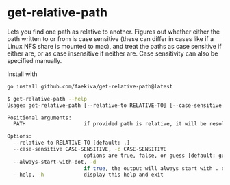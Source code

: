 # get-relative-path

Lets you find one path as relative to another. Figures out whether either the path written to or from is case sensitive (these can differ in cases like if a Linux NFS share is mounted to mac), and treat the paths as case sensitive if either are, or as case insensitive if neither are. Case sensitivity can also be specified manually.

Install with

```bash
go install github.com/faekiva/get-relative-path@latest
```


```bash
$ get-relative-path --help
Usage: get-relative-path [--relative-to RELATIVE-TO] [--case-sensitive CASE-SENSITIVE] [--always-start-with-dot] [PATH]

Positional arguments:
  PATH                   if provided path is relative, it will be resolved relative to PWD first, then relative to the path provided with --relative-to

Options:
  --relative-to RELATIVE-TO [default: .]
  --case-sensitive CASE-SENSITIVE, -c CASE-SENSITIVE
                         options are true, false, or guess [default: guess]
  --always-start-with-dot, -d
                         if true, the output will always start with . or ..
  --help, -h             display this help and exit
```
